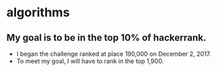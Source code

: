 # algorithms
## My goal is to be in the top 10% of hackerrank.
- I began the challenge ranked at place 190,000 on December 2, 2017.
- To meet my goal, I will have to rank in the top 1,900.

